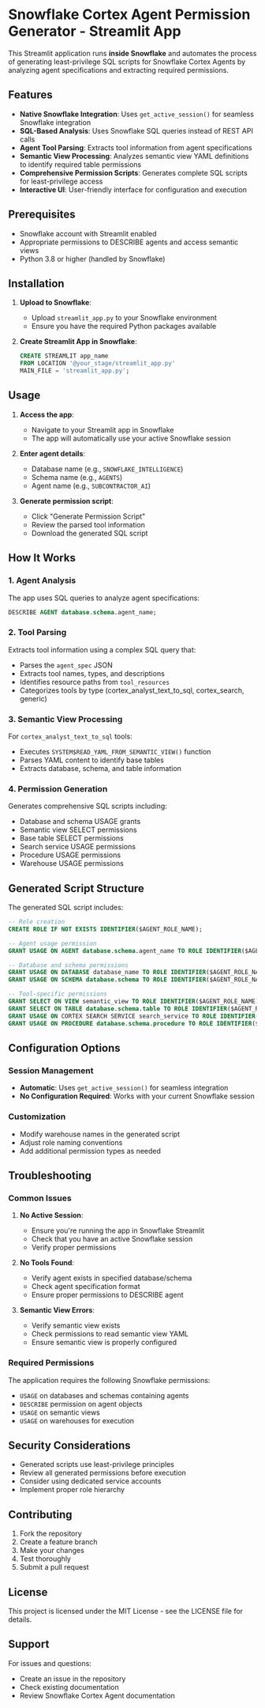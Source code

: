 # Snowflake Cortex Agent Permission Generator - Streamlit App

This Streamlit application runs **inside Snowflake** and automates the process of generating least-privilege SQL scripts for Snowflake Cortex Agents by analyzing agent specifications and extracting required permissions.

## Features

- **Native Snowflake Integration**: Uses `get_active_session()` for seamless Snowflake integration
- **SQL-Based Analysis**: Uses Snowflake SQL queries instead of REST API calls
- **Agent Tool Parsing**: Extracts tool information from agent specifications
- **Semantic View Processing**: Analyzes semantic view YAML definitions to identify required table permissions
- **Comprehensive Permission Scripts**: Generates complete SQL scripts for least-privilege access
- **Interactive UI**: User-friendly interface for configuration and execution

## Prerequisites

- Snowflake account with Streamlit enabled
- Appropriate permissions to DESCRIBE agents and access semantic views
- Python 3.8 or higher (handled by Snowflake)

## Installation

1. **Upload to Snowflake**:
   - Upload `streamlit_app.py` to your Snowflake environment
   - Ensure you have the required Python packages available

2. **Create Streamlit App in Snowflake**:
   ```sql
   CREATE STREAMLIT app_name
   FROM LOCATION '@your_stage/streamlit_app.py'
   MAIN_FILE = 'streamlit_app.py';
   ```

## Usage

1. **Access the app**:
   - Navigate to your Streamlit app in Snowflake
   - The app will automatically use your active Snowflake session

2. **Enter agent details**:
   - Database name (e.g., `SNOWFLAKE_INTELLIGENCE`)
   - Schema name (e.g., `AGENTS`)
   - Agent name (e.g., `SUBCONTRACTOR_AI`)

3. **Generate permission script**:
   - Click "Generate Permission Script"
   - Review the parsed tool information
   - Download the generated SQL script

## How It Works

### 1. Agent Analysis
The app uses SQL queries to analyze agent specifications:
```sql
DESCRIBE AGENT database.schema.agent_name;
```

### 2. Tool Parsing
Extracts tool information using a complex SQL query that:
- Parses the `agent_spec` JSON
- Extracts tool names, types, and descriptions
- Identifies resource paths from `tool_resources`
- Categorizes tools by type (cortex_analyst_text_to_sql, cortex_search, generic)

### 3. Semantic View Processing
For `cortex_analyst_text_to_sql` tools:
- Executes `SYSTEM$READ_YAML_FROM_SEMANTIC_VIEW()` function
- Parses YAML content to identify base tables
- Extracts database, schema, and table information

### 4. Permission Generation
Generates comprehensive SQL scripts including:
- Database and schema USAGE grants
- Semantic view SELECT permissions
- Base table SELECT permissions
- Search service USAGE permissions
- Procedure USAGE permissions
- Warehouse USAGE permissions

## Generated Script Structure

The generated SQL script includes:

```sql
-- Role creation
CREATE ROLE IF NOT EXISTS IDENTIFIER($AGENT_ROLE_NAME);

-- Agent usage permission
GRANT USAGE ON AGENT database.schema.agent_name TO ROLE IDENTIFIER($AGENT_ROLE_NAME);

-- Database and schema permissions
GRANT USAGE ON DATABASE database_name TO ROLE IDENTIFIER($AGENT_ROLE_NAME);
GRANT USAGE ON SCHEMA database.schema TO ROLE IDENTIFIER($AGENT_ROLE_NAME);

-- Tool-specific permissions
GRANT SELECT ON VIEW semantic_view TO ROLE IDENTIFIER($AGENT_ROLE_NAME);
GRANT SELECT ON TABLE database.schema.table TO ROLE IDENTIFIER($AGENT_ROLE_NAME);
GRANT USAGE ON CORTEX SEARCH SERVICE search_service TO ROLE IDENTIFIER($AGENT_ROLE_NAME);
GRANT USAGE ON PROCEDURE database.schema.procedure TO ROLE IDENTIFIER($AGENT_ROLE_NAME);
```

## Configuration Options

### Session Management
- **Automatic**: Uses `get_active_session()` for seamless integration
- **No Configuration Required**: Works with your current Snowflake session

### Customization
- Modify warehouse names in the generated script
- Adjust role naming conventions
- Add additional permission types as needed

## Troubleshooting

### Common Issues

1. **No Active Session**:
   - Ensure you're running the app in Snowflake Streamlit
   - Check that you have an active Snowflake session
   - Verify proper permissions

2. **No Tools Found**:
   - Verify agent exists in specified database/schema
   - Check agent specification format
   - Ensure proper permissions to DESCRIBE agent

3. **Semantic View Errors**:
   - Verify semantic view exists
   - Check permissions to read semantic view YAML
   - Ensure semantic view is properly configured

### Required Permissions

The application requires the following Snowflake permissions:
- `USAGE` on databases and schemas containing agents
- `DESCRIBE` permission on agent objects
- `USAGE` on semantic views
- `USAGE` on warehouses for execution

## Security Considerations

- Generated scripts use least-privilege principles
- Review all generated permissions before execution
- Consider using dedicated service accounts
- Implement proper role hierarchy

## Contributing

1. Fork the repository
2. Create a feature branch
3. Make your changes
4. Test thoroughly
5. Submit a pull request

## License

This project is licensed under the MIT License - see the LICENSE file for details.

## Support

For issues and questions:
- Create an issue in the repository
- Check existing documentation
- Review Snowflake Cortex Agent documentation
